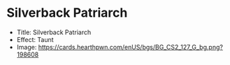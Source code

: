# Silverback Patriarch
- Title:  Silverback Patriarch
- Effect:  Taunt
- Image:  https://cards.hearthpwn.com/enUS/bgs/BG_CS2_127_G_bg.png?198608
